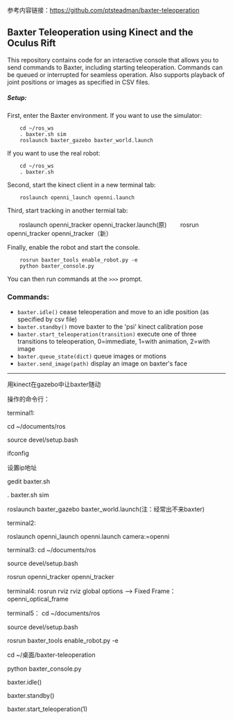 参考内容链接：https://github.com/ptsteadman/baxter-teleoperation
## Baxter Teleoperation using Kinect and the Oculus Rift

This repository contains code for an interactive console that allows 
you to send commands to Baxter, including starting teleoperation.
Commands can be queued or interrupted for seamless operation.  Also 
supports playback of joint positions or images as specified in CSV files.

##### Setup:

First, enter the Baxter environment.
If you want to use the simulator: 

        cd ~/ros_ws
        . baxter.sh sim
        roslaunch baxter_gazebo baxter_world.launch

If you want to use the real robot:

        cd ~/ros_ws
        . baxter.sh

Second, start the kinect client in a new terminal tab:

        roslaunch openni_launch openni.launch

Third, start tracking in another termial tab:

        roslaunch openni_tracker openni_tracker.launch(原)
        rosrun openni_tracker openni_tracker（新）

Finally, enable the robot and start the console.  

        rosrun baxter_tools enable_robot.py -e
        python baxter_console.py

You can then run commands at the `>>>` prompt.  

### Commands:
- `baxter.idle()` cease teleoperation and move to an idle position (as specified by csv file) 
- `baxter.standby()` move baxter to the 'psi' kinect calibration pose
- `baxter.start_teleoperation(transition)` execute one of three transitions to teleoperation, 0=immediate, 1=with animation, 2=with image
- `baxter.queue_state(dict)` queue images or motions
- `baxter.send_image(path)` display an image on baxter's face
---------------------------------------------------------------------------------------------------
用kinect在gazebo中让baxter随动

操作的命令行：

terminal1:

cd ~/documents/ros

source devel/setup.bash

ifconfig

设置ip地址

gedit baxter.sh

. baxter.sh sim

roslaunch baxter_gazebo baxter_world.launch(注：经常出不来baxter)

terminal2:

roslaunch openni_launch openni.launch camera:=openni

terminal3:
cd ~/documents/ros

source devel/setup.bash

rosrun openni_tracker openni_tracker

terminal4:
rosrun rviz rviz
global options —> Fixed Frame：openni_optical_frame

terminal5：
cd ~/documents/ros

source devel/setup.bash

rosrun baxter_tools enable_robot.py -e

cd ~/桌面/baxter-teleoperation

python baxter_console.py

baxter.idle()

baxter.standby()

baxter.start_teleoperation(1)
